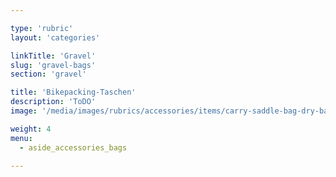 ```yaml
---

type: 'rubric'
layout: 'categories'

linkTitle: 'Gravel'
slug: 'gravel-bags'
section: 'gravel'

title: 'Bikepacking-Taschen'
description: 'ToDO'
image: '/media/images/rubrics/accessories/items/carry-saddle-bag-dry-bag_1.jpeg'

weight: 4
menu:
  - aside_accessories_bags  

---
```

